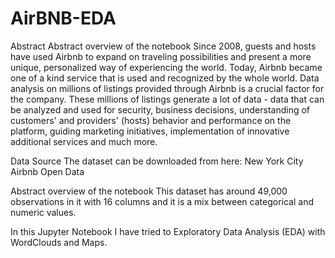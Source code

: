 # AirBNB-EDA

Abstract
Abstract overview of the notebook Since 2008, guests and hosts have used Airbnb to expand on traveling possibilities and present a more unique, personalized way of experiencing the world. Today, Airbnb became one of a kind service that is used and recognized by the whole world. Data analysis on millions of listings provided through Airbnb is a crucial factor for the company. These millions of listings generate a lot of data - data that can be analyzed and used for security, business decisions, understanding of customers' and providers' (hosts) behavior and performance on the platform, guiding marketing initiatives, implementation of innovative additional services and much more.

Data Source
The dataset can be downloaded from here: New York City Airbnb Open Data


Abstract overview of the notebook
This dataset has around 49,000 observations in it with 16 columns and it is a mix between categorical and numeric values.

In this Jupyter Notebook I have tried to Exploratory Data Analysis (EDA) with WordClouds and Maps.
